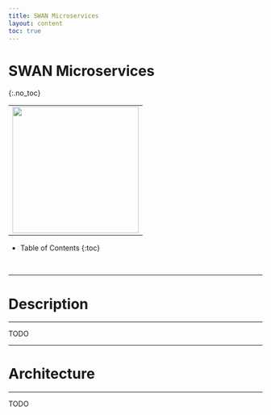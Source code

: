 ```yaml
---
title: SWAN Microservices
layout: content
toc: true
---
```


# SWAN Microservices

{:.no_toc}

<table style="width:100%">
  <tr>
    <td colspan="2" style="text-align:center"><img src="{{ site.baseurl }}/img/logo_swan_letters.png" style="width:250px"/></td>
    <!-- <td style="text-align:center"><img src="{{ site.baseurl }}/img/nvidiacuda.png" style="width:250px" /></td> -->
  </tr>
</table>

* Table of Contents
{:toc}
<br>


-----------
# Description
-----------
TODO

-----------
# Architecture
-----------
TODO

